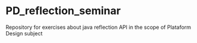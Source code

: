 # PD_reflection_seminar
Repository for exercises about java reflection API in the scope of Plataform Design subject
